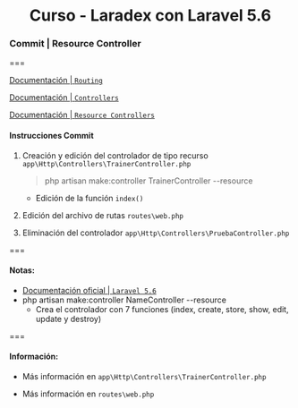 
<!-- title -->
<h1 align="center">Curso - Laradex con Laravel 5.6</h1>
<!-- end title -->

<!-- commit name -->
### Commit | __Resource Controller__
<!-- end commit name -->
===
<!-- official documentation -->
[Documentación | `Routing`](https://laravel.com/docs/5.6/routing)

[Documentación | `Controllers`](https://laravel.com/docs/5.6/controllers)

[Documentación | `Resource Controllers`](https://laravel.com/docs/5.6/controllers#resource-controllers)
<!-- end official documentation -->

<!-- commit instructions -->
#### Instrucciones Commit
1. Creación y edición del controlador de tipo recurso `app\Http\Controllers\TrainerController.php`
   > php artisan make:controller TrainerController --resource

   - Edición de la función `index()`
2. Edición del archivo de rutas `routes\web.php`
3. Eliminación del controlador `app\Http\Controllers\PruebaController.php`
<!-- end commit instructions -->
===
<!-- notes -->
#### Notas:
- [Documentación oficial | `Laravel 5.6`](https://laravel.com/docs/5.6)
- php artisan make:controller NameController --resource
  - Crea el controlador con 7 funciones (index, create, store, show, edit, update y destroy)
<!-- end notes -->
===
<!-- information -->
#### Información:
- Más información en `app\Http\Controllers\TrainerController.php`

- Más información en `routes\web.php`
<!-- end information -->